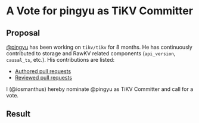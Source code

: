 # A Vote for pingyu as TiKV Committer

## Proposal

[@pingyu](https://github.com/pingyu) has been working on `tikv/tikv` for 8 months. He has continuously contributed to storage and RawKV related components (`api_version`, `causal_ts`, etc.). His contributions are listed:

* [Authored pull requests](https://github.com/tikv/tikv/pulls?q=is%3Apr+author%3Apingyu+is%3Amerged)
* [Reviewed pull requests](https://github.com/tikv/tikv/pulls?q=is%3Apr+reviewed-by%3Apingyu)

I (@iosmanthus) hereby nominate @pingyu as TiKV Committer and call for a vote.

## Result
